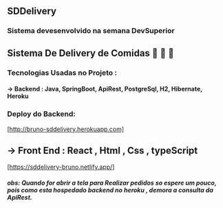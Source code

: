 ## SDDelivery

### Sistema devesenvolvido na semana DevSuperior

## Sistema De Delivery de Comidas 🛵 🌮 🍕
### Tecnologias Usadas no Projeto :
#### -> Backend : Java, SpringBoot, ApiRest, PostgreSql, H2, Hibernate, Heroku

### Deploy do Backend:
[http://bruno-sddelivery.herokuapp.com]

## -> Front End : React , Html , Css , typeScript
[https://sddelivery-bruno.netlify.app/]

##### obs: Quando for abrir a tela para Realizar pedidos so espere um pouco, pois como esta hospedado backend no heroku , demora a consulta da ApiRest.
